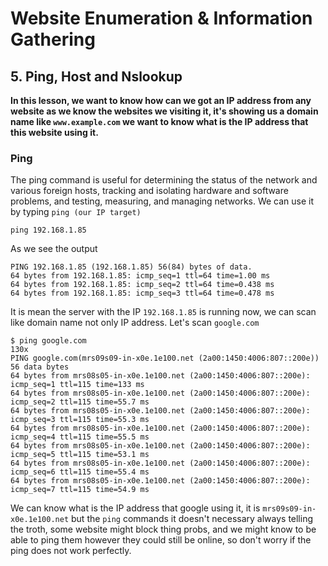 
# **Website Enumeration & Information Gathering**
## 5. Ping, Host and Nslookup

**In this lesson, we want to know how can we got an IP address from any website as we know the websites we visiting it, it's showing us a domain name like `www.example.com` we want to know what is the IP address that this website using it.**

### Ping
The ping command is useful for determining the status of the network and various foreign hosts, tracking and isolating hardware and software problems, and testing, measuring, and managing networks. We can use it by typing `ping (our IP target)`

    ping 192.168.1.85

As we see the output

	PING 192.168.1.85 (192.168.1.85) 56(84) bytes of data.
	64 bytes from 192.168.1.85: icmp_seq=1 ttl=64 time=1.00 ms
	64 bytes from 192.168.1.85: icmp_seq=2 ttl=64 time=0.438 ms
	64 bytes from 192.168.1.85: icmp_seq=3 ttl=64 time=0.478 ms

It is mean the server with the IP `192.168.1.85` is running now, we can scan like domain name not only IP address.  Let's scan `google.com`

	$ ping google.com                                                    130x
	PING google.com(mrs09s09-in-x0e.1e100.net (2a00:1450:4006:807::200e)) 56 data bytes
	64 bytes from mrs08s05-in-x0e.1e100.net (2a00:1450:4006:807::200e): icmp_seq=1 ttl=115 time=133 ms
	64 bytes from mrs08s05-in-x0e.1e100.net (2a00:1450:4006:807::200e): icmp_seq=2 ttl=115 time=55.7 ms
	64 bytes from mrs08s05-in-x0e.1e100.net (2a00:1450:4006:807::200e): icmp_seq=3 ttl=115 time=55.3 ms
	64 bytes from mrs08s05-in-x0e.1e100.net (2a00:1450:4006:807::200e): icmp_seq=4 ttl=115 time=55.5 ms
	64 bytes from mrs08s05-in-x0e.1e100.net (2a00:1450:4006:807::200e): icmp_seq=5 ttl=115 time=53.1 ms
	64 bytes from mrs08s05-in-x0e.1e100.net (2a00:1450:4006:807::200e): icmp_seq=6 ttl=115 time=55.4 ms
	64 bytes from mrs08s05-in-x0e.1e100.net (2a00:1450:4006:807::200e): icmp_seq=7 ttl=115 time=54.9 ms

We can know what is the IP address that google using it, it is `mrs09s09-in-x0e.1e100.net` but the `ping` commands it doesn't necessary always telling the troth, some website might block  thing probs, and we might know to be able to ping them  however they could still be online, so don't worry if the ping does not work perfectly.